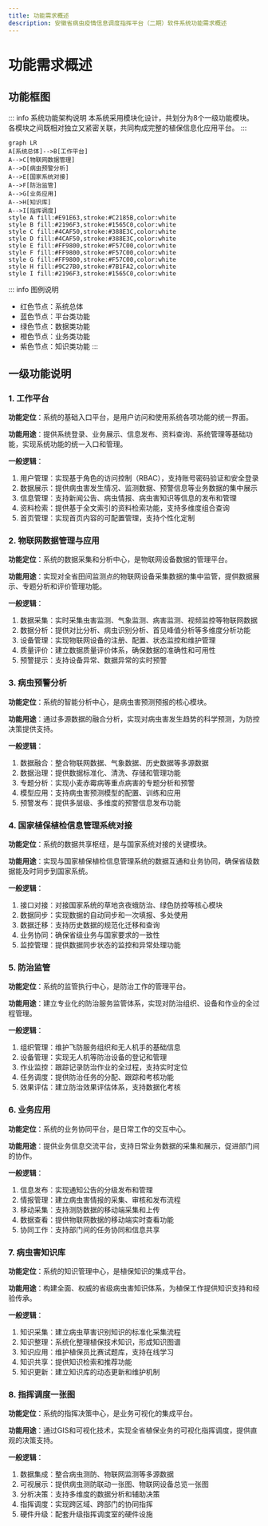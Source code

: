 ```yaml
---
title: 功能需求概述
description: 安徽省病虫疫情信息调度指挥平台（二期）软件系统功能需求概述
---
```


# 功能需求概述

## 功能框图

::: info 系统功能架构说明
本系统采用模块化设计，共划分为8个一级功能模块。各模块之间既相对独立又紧密关联，共同构成完整的植保信息化应用平台。
:::

```mermaid
graph LR
A[系统总体]-->B[工作平台]
A-->C[物联网数据管理]
A-->D[病虫预警分析]
A-->E[国家系统对接]
A-->F[防治监管]
A-->G[业务应用]
A-->H[知识库]
A-->I[指挥调度]
style A fill:#E91E63,stroke:#C2185B,color:white
style B fill:#2196F3,stroke:#1565C0,color:white
style C fill:#4CAF50,stroke:#388E3C,color:white
style D fill:#4CAF50,stroke:#388E3C,color:white
style E fill:#FF9800,stroke:#F57C00,color:white
style F fill:#FF9800,stroke:#F57C00,color:white
style G fill:#FF9800,stroke:#F57C00,color:white
style H fill:#9C27B0,stroke:#7B1FA2,color:white
style I fill:#2196F3,stroke:#1565C0,color:white
```

::: info 图例说明
- 红色节点：系统总体
- 蓝色节点：平台类功能
- 绿色节点：数据类功能
- 橙色节点：业务类功能
- 紫色节点：知识类功能
:::

## 一级功能说明

### 1. 工作平台

**功能定位**：系统的基础入口平台，是用户访问和使用系统各项功能的统一界面。

**功能用途**：提供系统登录、业务展示、信息发布、资料查询、系统管理等基础功能，实现系统功能的统一入口和管理。

**一般逻辑**：
1. 用户管理：实现基于角色的访问控制（RBAC），支持账号密码验证和安全登录
2. 数据展示：提供病虫害发生情况、监测数据、预警信息等业务数据的集中展示
3. 信息管理：支持新闻公告、病虫情报、病虫害知识等信息的发布和管理
4. 资料检索：提供基于全文索引的资料检索功能，支持多维度组合查询
5. 首页管理：实现首页内容的可配置管理，支持个性化定制

### 2. 物联网数据管理与应用

**功能定位**：系统的数据采集和分析中心，是物联网设备数据的管理平台。

**功能用途**：实现对全省田间监测点的物联网设备采集数据的集中监管，提供数据展示、专题分析和评价管理功能。

**一般逻辑**：
1. 数据采集：实时采集虫害监测、气象监测、病害监测、视频监控等物联网数据
2. 数据分析：提供对比分析、病虫识别分析、首见峰值分析等多维度分析功能
3. 设备管理：实现物联网设备的注册、配置、状态监控和维护管理
4. 质量评价：建立数据质量评价体系，确保数据的准确性和可用性
5. 预警提示：支持设备异常、数据异常的实时预警

### 3. 病虫预警分析

**功能定位**：系统的智能分析中心，是病虫害预测预报的核心模块。

**功能用途**：通过多源数据的融合分析，实现对病虫害发生趋势的科学预测，为防控决策提供支持。

**一般逻辑**：
1. 数据融合：整合物联网数据、气象数据、历史数据等多源数据
2. 数据治理：提供数据标准化、清洗、存储和管理功能
3. 专题分析：实现小麦赤霉病等重点病害的专题分析和预警
4. 模型应用：支持病虫害预测模型的配置、训练和应用
5. 预警发布：提供多层级、多维度的预警信息发布功能

### 4. 国家植保植检信息管理系统对接

**功能定位**：系统的数据共享枢纽，是与国家系统对接的关键模块。

**功能用途**：实现与国家植保植检信息管理系统的数据互通和业务协同，确保省级数据能及时同步到国家系统。

**一般逻辑**：
1. 接口对接：对接国家系统的草地贪夜蛾防治、绿色防控等核心模块
2. 数据同步：实现数据的自动同步和一次填报、多处使用
3. 数据迁移：支持历史数据的规范化迁移和查询
4. 业务协同：确保省级业务与国家要求的一致性
5. 监控管理：提供数据同步状态的监控和异常处理功能

### 5. 防治监管

**功能定位**：系统的监管执行中心，是防治工作的管理平台。

**功能用途**：建立专业化的防治服务监管体系，实现对防治组织、设备和作业的全过程管理。

**一般逻辑**：
1. 组织管理：维护飞防服务组织和无人机手的基础信息
2. 设备管理：实现无人机等防治设备的登记和管理
3. 作业监控：跟踪记录防治作业的全过程，支持实时定位
4. 任务调度：提供防治任务的分配、跟踪和考核功能
5. 效果评估：建立防治效果评估体系，支持数据化考核

### 6. 业务应用

**功能定位**：系统的业务协同平台，是日常工作的交互中心。

**功能用途**：提供业务信息交流平台，支持日常业务数据的采集和展示，促进部门间的协作。

**一般逻辑**：
1. 信息发布：实现通知公告的分级发布和管理
2. 情报管理：建立病虫害情报的采集、审核和发布流程
3. 移动采集：支持测防数据的移动端采集和上传
4. 数据查看：提供物联网数据的移动端实时查看功能
5. 协同工作：支持部门间的任务协同和信息共享

### 7. 病虫害知识库

**功能定位**：系统的知识管理中心，是植保知识的集成平台。

**功能用途**：构建全面、权威的省级病虫害知识体系，为植保工作提供知识支持和经验传承。

**一般逻辑**：
1. 知识采集：建立病虫草害识别知识的标准化采集流程
2. 知识整理：系统化整理植保技术知识，形成知识图谱
3. 知识应用：维护植保员比赛试题库，支持在线学习
4. 知识共享：提供知识检索和推荐功能
5. 知识更新：建立知识库的动态更新和维护机制

### 8. 指挥调度一张图

**功能定位**：系统的指挥决策中心，是业务可视化的集成平台。

**功能用途**：通过GIS和可视化技术，实现全省植保业务的可视化指挥调度，提供直观的决策支持。

**一般逻辑**：
1. 数据集成：整合病虫测防、物联网监测等多源数据
2. 可视展示：提供病虫测防联动一张图、物联网设备总览一张图
3. 分析决策：支持多维度的数据分析和辅助决策
4. 指挥调度：实现跨区域、跨部门的协同指挥
5. 硬件升级：配套升级指挥调度室的硬件设施 
